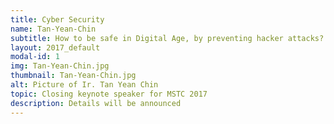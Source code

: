 ```yaml
---
title: Cyber Security
name: Tan-Yean-Chin
subtitle: How to be safe in Digital Age, by preventing hacker attacks?
layout: 2017_default
modal-id: 1
img: Tan-Yean-Chin.jpg
thumbnail: Tan-Yean-Chin.jpg
alt: Picture of Ir. Tan Yean Chin 
topic: Closing keynote speaker for MSTC 2017
description: Details will be announced
---
```

